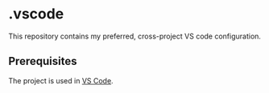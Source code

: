 # .vscode

This repository contains my preferred, cross-project VS code configuration.

## Prerequisites

The project is used in [VS Code](https://code.visualstudio.com/).
